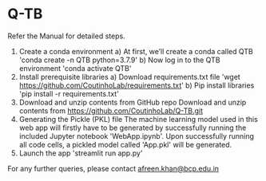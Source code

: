 # Q-TB
Refer the Manual for detailed steps.

1)	Create a conda environment 
a) At first, we’ll create a conda called QTB
'conda create -n QTB python=3.7.9' 
b)	Now log in to the QTB environment 
'conda activate QTB' 
2)	Install prerequisite libraries
a)	Download requirements.txt file
'wget https://github.com/CoutinhoLab/requirements.txt' 
b)	Pip install libraries
'pip install -r requirements.txt'
3)	Download and unzip contents from GitHub repo
Download and unzip contents from https://github.com/CoutinhoLab/Q-TB.git
4)	Generating the Pickle (PKL) file
The machine learning model used in this web app will firstly have to be generated by successfully running the included Jupyter notebook 'WebApp.ipynb'. Upon successfully running all code cells, a pickled model called 'App.pkl' will be generated.
5)	Launch the app
'streamlit run app.py'

For any further queries, please contact afreen.khan@bcp.edu.in
